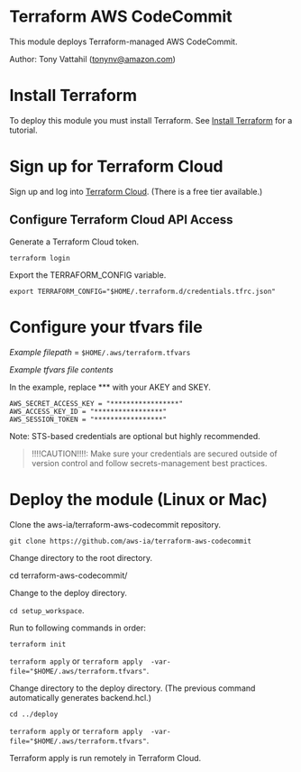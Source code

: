 # Terraform AWS CodeCommit
This module deploys Terraform-managed AWS CodeCommit.

Author: Tony Vattahil (tonynv@amazon.com)

# Install Terraform
To deploy this module you must install Terraform. See [Install Terraform](https://learn.hashicorp.com/tutorials/terraform/install-cli) for a tutorial. 

# Sign up for Terraform Cloud
Sign up and log into [Terraform Cloud](https://app.terraform.io/signup/account). (There is a free tier available.)

## Configure Terraform Cloud API Access

Generate a Terraform Cloud token.

`terraform login` 

Export the TERRAFORM_CONFIG variable.

`export TERRAFORM_CONFIG="$HOME/.terraform.d/credentials.tfrc.json"`

# Configure your tfvars file

_Example filepath_ = `$HOME/.aws/terraform.tfvars`

_Example tfvars file contents_ 

In the example, replace *** with your AKEY and SKEY.

```
AWS_SECRET_ACCESS_KEY = "*****************"
AWS_ACCESS_KEY_ID = "*****************"
AWS_SESSION_TOKEN = "*****************"
```

Note: STS-based credentials are optional but highly recommended. 

> !!!!CAUTION!!!!: Make sure your credentials are secured outside of version control and follow secrets-management best practices.

# Deploy the module (Linux or Mac)

Clone the aws-ia/terraform-aws-codecommit repository.

`git clone https://github.com/aws-ia/terraform-aws-codecommit`

Change directory to the root directory.

cd terraform-aws-codecommit/

Change to the deploy directory.

`cd setup_workspace`. 


Run to following commands in order:

`terraform init`

`terraform apply`  or `terraform apply  -var-file="$HOME/.aws/terraform.tfvars"`.

Change directory to the deploy directory. (The previous command automatically generates backend.hcl.)

`cd ../deploy`

`terraform apply` or `terraform apply  -var-file="$HOME/.aws/terraform.tfvars"`. 

Terraform apply is run remotely in Terraform Cloud.




